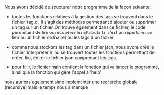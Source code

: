 Nous avons décidé de structurer notre programme de la façon suivante: 

* toutes les fonctions relatives à la gestion des tags se trouvent dans le fichier 'tag.c'. Il s'agit des méthodes permettant d'ajouter ou supprimer un tag sur un fichier.
On trouve également dans ce fichier, le code permettant de lire ou récupérer les attributs (si c'est un répertoire, un lien ou un fichier ordinaire) ou les tags d'un fichier.

* comme nous stockons les tag dans un fichier json, nous avons créé le fichier 'interpreter.h' où se trouvent toutes les fonctions permettant de créer, lire, éditer le fichier json comprenant les tags.

* pour finir, le fichier main contient la fonction qui va lancer le programme, ainsi que la fonction qui gère l'appel à 'help'

nous aurions egalement aime implementer une recherche globale (recursive) mais le temps nous a manque